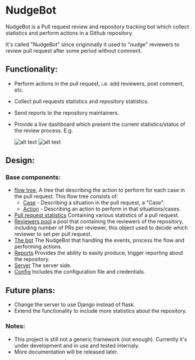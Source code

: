 # NudgeBot

NudgeBot is a Pull request review and repository tracking bot which collect statistics and perform actions in a Github repository.

It's called "NudgeBot" since origininally it used to "nudge" reviewers to review pull request after some period without comment.
## Functionality:
- Perform actions in the pull request, i.e. add reviewers, post comment, etc.
- Collect pull requests statistics and repository statistics.
- Send reports to the repository maintainers.
- Provide a live dashboard which present the current statistics/status of the review process. E.g.

  ![alt text](https://raw.githubusercontent.com/gshefer/NudgeBot/master/doc/reviewers_pool_table.png)
  ![alt text](https://raw.githubusercontent.com/gshefer/NudgeBot/master/doc/pull_request_statistics_table.png)

## Design:
### Base components:

- [flow tree](https://github.com/gshefer/NudgeBot/blob/master/nudgebot/flow.py), A tree that describing the action to perform for each case in the pull request. This flow tree consists of:
  - [Case](https://github.com/gshefer/NudgeBot/blob/master/nudgebot/lib/actions/__init__.py) - Describing a situation in the pull request, a "Case".
  - [Action](https://github.com/gshefer/NudgeBot/blob/master/nudgebot/lib/cases/__init__.py) - Describing an action to perform in that situations/cases.
- [Pull request statistics](https://github.com/gshefer/NudgeBot/blob/master/nudgebot/lib/github/pull_request_statistics.py) Containing various statistics of a pull request.
- [Reviewers pool](https://github.com/gshefer/NudgeBot/blob/master/nudgebot/lib/github/reviewers_pool.py) a pool that containing the reviewers of the repository, including number of PRs per reviewer, this object used to decide which reviewer to set per pull request.
- [The bot](https://github.com/gshefer/NudgeBot/blob/master/nudgebot/__init__.py) The NudgeBot that handling the events, process the flow and performing actions.
- [Reports](https://github.com/gshefer/NudgeBot/blob/master/nudgebot/reports) Provides the ability to easily produce, trigger reporting about the repository.
- [Server](https://github.com/gshefer/NudgeBot/tree/master/nudgebot/server) The server side.
- [Config](https://github.com/gshefer/NudgeBot/tree/master/config) Includes the configuration file and credentials.

## Future plans:
- Change the server to use Django instead of flask.
- Extend the functionality to include more statistics about the repository.
### Notes:
- This project is still not a generic framework (not enough). Currently it's under development and in use and tested internaly.
- More documentation will be released later.
